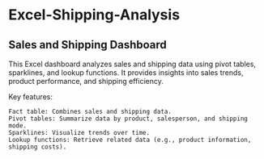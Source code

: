 # Excel-Shipping-Analysis

## Sales and Shipping Dashboard

This Excel dashboard analyzes sales and shipping data using pivot tables, sparklines, and lookup functions. It provides insights into sales trends, product performance, and shipping efficiency.

Key features:

    Fact table: Combines sales and shipping data.
    Pivot tables: Summarize data by product, salesperson, and shipping mode.
    Sparklines: Visualize trends over time.
    Lookup functions: Retrieve related data (e.g., product information, shipping costs).
